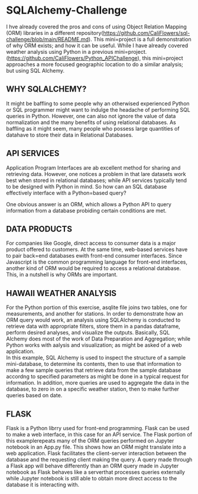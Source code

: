 # SQLAlchemy-Challenge
I hve already covered the pros and cons of using Object Relation Mapping (ORM) libraries in a different repository(https://github.com/CaliFlowers/sql-challenge/blob/main/README.md). This mini=project is a full demonstration of why ORM exists; and how it can be useful. While I have already covered weather analysis using Python in a previous mini=project. (https://github.com/CaliFlowers/Python_APIChallenge), this mini=project approaches a more focused geographic location to do a similar analysis; but using SQL Alchemy. 
## WHY SQLALCHEMY?
It might be baffling to some people why an otherwised experienced Python or SQL programmer might want to indulge the headache of performing SQL queries in Python. However, one can also not ignore the value of data normalization and the many benefits of using relational databases. As baffling as it might seem, many people who possess large quantities of datahave to store their data in Relational Databases. 

## API SERVICES
Application Program Interfaces are ab excellent method for sharing and retrieving data. However, one notices a problem in that lare datasets work best when stored in relational databases; while API services typically tend to be designed with Python in mind. So how can an SQL database effectively interface with a Python=based query?

One obvious answer is an ORM, which allows a Python API to query information from a database probiding certain conditions are met. 

## DATA PRODUCTS
For companies like Google, direct access to consumer data is a major product offered to customers. At the same time, web-based services have to pair back=end databases ewith front-end consumer interfaces. Since Javascript is the common programming language for front-end interfaces, another kind of ORM would be required to access a relational database. This, in a nutshell is why ORMs are important. 

## HAWAII WEATHER ANALYSIS
For the Python portion of this exercise, asqlite file joins two tables, one for measurements, and another for stations. In order to demonstrate how an ORM query would work, an analysis using SQLAlchemy is conducted to retrieve data with appropriate filters, store them in a pandas dataframe, perform desired analyses, and visualize the outputs. Basically, SQL Alchemy does most of the work of Data Preparation and Aggregation; while Python works with aalysis and visualization; as might be asked of a web application.  
In this example, SQL Alchemy is used to inspect the structure of a sample mini-database, to determine its contents, then to use that information to make a few sample queries that retrieve data from the sample database accordng to specified parameters as might be done in a typical request for information. In addition, more queries are used to aggregate the data in the database, to zero in on a specific weather station, then to make further queries based on date. 

## FLASK
Flask is a Python librry used for front-end programming. Flask can be used to make a web interface, in this case for an API service. The Flask portion of this examplerepeats many of the ORM queries performed on Jupyter notebook in an App.py file. This shows how an ORM might translate into a web application. Flask facilitates the client-server interaction between the database and the requesting client making the query. A query made through a Flask app will behave differently than an ORM query made in Jupyter notebook as Flask behaves like a serverthat processes queries externally while Jupyter notebook is still able to obtain more direct access to the database it is interacting with.
